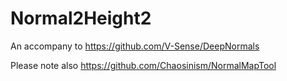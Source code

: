 # Normal2Height2
An accompany to https://github.com/V-Sense/DeepNormals

Please note also https://github.com/Chaosinism/NormalMapTool
